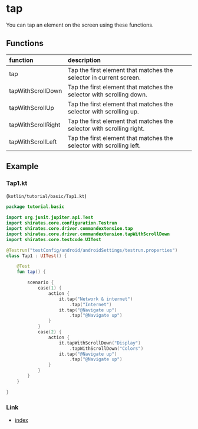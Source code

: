 # tap

You can tap an element on the screen using these functions.

## Functions

| function           | description                                                           |
|:-------------------|:----------------------------------------------------------------------|
| tap                | Tap the first element that matches the selector in current screen.    |
| tapWithScrollDown  | Tap the first element that matches the selector with scrolling down.  |
| tapWithScrollUp    | Tap the first element that matches the selector with scrolling up.    |
| tapWithScrollRight | Tap the first element that matches the selector with scrolling right. |
| tapWithScrollLeft  | Tap the first element that matches the selector with scrolling left.  |

## Example

### Tap1.kt

(`kotlin/tutorial/basic/Tap1.kt`)

```kotlin
package tutorial.basic

import org.junit.jupiter.api.Test
import shirates.core.configuration.Testrun
import shirates.core.driver.commandextension.tap
import shirates.core.driver.commandextension.tapWithScrollDown
import shirates.core.testcode.UITest

@Testrun("testConfig/android/androidSettings/testrun.properties")
class Tap1 : UITest() {

    @Test
    fun tap() {

        scenario {
            case(1) {
                action {
                    it.tap("Network & internet")
                        .tap("Internet")
                    it.tap("@Navigate up")
                        .tap("@Navigate up")
                }
            }
            case(2) {
                action {
                    it.tapWithScrollDown("Display")
                        .tapWithScrollDown("Colors")
                    it.tap("@Navigate up")
                        .tap("@Navigate up")
                }
            }
        }
    }

}
```

### Link

- [index](../../../index.md)

